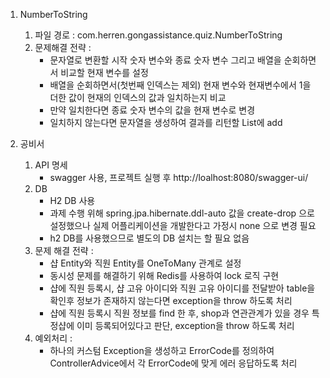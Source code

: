 1. NumberToString
   1) 파일 경로 : com.herren.gongassistance.quiz.NumberToString
   2) 문제해결 전략 : 
      - 문자열로 변환할 시작 숫자 변수와 종료 숫자 변수 그리고 배열을 순회하면서 비교할 현재 변수를 설정
      - 배열을 순회하면서(첫번째 인덱스는 제외) 현재 변수와 현재변수에서 1을 더한 값이 현재의 인덱스의 값과 일치하는지 비교
      - 만약 일치한다면 종료 숫자 변수의 값을 현재 변수로 변경
      - 일치하지 않는다면 문자열을 생성하여 결과를 리턴할 List<String>에 add

2. 공비서
   1) API 명세
      - swagger 사용, 프로젝트 실행 후 http://loalhost:8080/swagger-ui/
   2) DB
      - H2 DB 사용
      - 과제 수행 위해 spring.jpa.hibernate.ddl-auto 값을 create-drop 으로 설정했으나 실제 어플리케이션을 개발한다고 가정시 none 으로 변경 필요
      - h2 DB를 사용했으므로 별도의 DB 설치는 할 필요 없음
   3) 문제 해결 전략 :
      - 샵 Entity와 직원 Entity를 OneToMany 관계로 설정
      - 동시성 문제를 해결하기 위해 Redis를 사용하여 lock 로직 구현
      - 샵에 직원 등록시, 샵 고유 아이디와 직원 고유 아이디를 전달받아 table을 확인후 정보가 존재하지 않는다면 exception을 throw 하도록 처리
      - 샵에 직원 등록시 직원 정보를 find 한 후, shop과 연관관계가 있을 경우 특정샵에 이미 등록되어있다고 판단, exception을 throw 하도록 처리
   4) 예외처리 :
      - 하나의 커스텀 Exception을 생성하고 ErrorCode를 정의하여 ControllerAdvice에서 각 ErrorCode에 맞게 에러 응답하도록 처리
